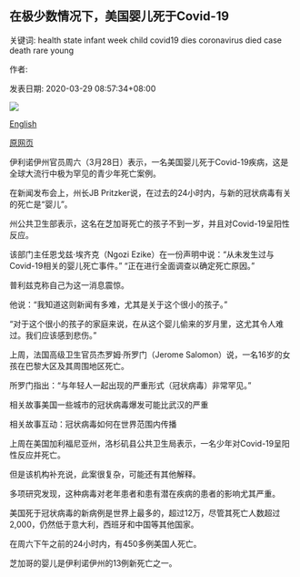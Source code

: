 ## 在极少数情况下，美国婴儿死于Covid-19

关键词: health state infant week child covid19 dies coronavirus died case death rare young

作者: 

发表日期: 2020-03-29 08:57:34+08:00

![](https://www.straitstimes.com/sites/default/files/styles/x_large/public/articles/2020/03/29/wh-covidus-290320.jpg?itok=3wfKaqZ_)

[English](In%20rare%20case%2C%20US%20infant%20dies%20from%20Covid-19.md)

[原网页](https://www.straitstimes.com/world/united-states/in-rare-case-us-infant-dies-from-covid-19)

伊利诺伊州官员周六（3月28日）表示，一名美国婴儿死于Covid-19疾病，这是全球大流行中极为罕见的青少年死亡案例。

在新闻发布会上，州长JB Pritzker说，在过去的24小时内，与新的冠状病毒有关的死亡是“婴儿”。

州公共卫生部表示，这名在芝加哥死亡的孩子不到一岁，并且对Covid-19呈阳性反应。

该部门主任恩戈兹·埃齐克（Ngozi Ezike）在一份声明中说：“从未发生过与Covid-19相关的婴儿死亡事件。” “正在进行全面调查以确定死亡原因。”

普利兹克称自己为这一消息震惊。

他说：“我知道这则新闻有多难，尤其是关于这个很小的孩子。”

“对于这个很小的孩子的家庭来说，在从这个婴儿偷来的岁月里，这尤其令人难过。我们应该感到悲伤。”

上周，法国高级卫生官员杰罗姆·所罗门（Jerome Salomon）说，一名16岁的女孩在巴黎大区及其周围地区死亡。

所罗门指出：“与年轻人一起出现的严重形式（冠状病毒）非常罕见。”

相关故事美国一些城市的冠状病毒爆发可能比武汉的严重

相关故事互动：冠状病毒如何在世界范围内传播

上周在美国加利福尼亚州，洛杉矶县公共卫生局表示，一名少年对Covid-19呈阳性反应并死亡。

但是该机构补充说，此案很复杂，可能还有其他解释。

多项研究发现，这种病毒对老年患者和患有潜在疾病的患者的影响尤其严重。

美国死于冠状病毒的新病例是世界上最多的，超过12万，尽管其死亡人数超过2,000，仍然低于意大利，西班牙和中国等其他国家。

在周六下午之前的24小时内，有450多例美国人死亡。

芝加哥的婴儿是伊利诺伊州的13例新死亡之一。